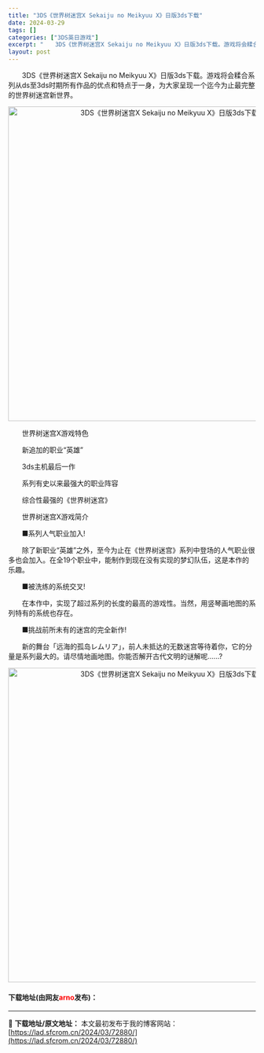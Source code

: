 ```yaml
---
title: "3DS《世界树迷宫X Sekaiju no Meikyuu X》日版3ds下载"
date: 2024-03-29
tags: []
categories: ["3DS英日游戏"]
excerpt: "　　3DS《世界树迷宫X Sekaiju no Meikyuu X》日版3ds下载。游戏将会糅合系列从ds至3ds时期所有作品的优点和特点于一身，为大家呈现一个迄今为止最完整的世界树迷宫新世界。 　　世界树迷宫X游戏特色 　　新追加的职业&ldquo;英雄&rdquo; 　　3ds主机最后一作 　　&hellip;"
layout: post
---
```


 <p>　　3DS《世界树迷宫X Sekaiju no Meikyuu X》日版3ds下载。游戏将会糅合系列从ds至3ds时期所有作品的优点和特点于一身，为大家呈现一个迄今为止最完整的世界树迷宫新世界。</p> <p align="center"><img align="" border="0" src="https://lad.sfcrom.cn/wp-content/uploads/2024/03/20240329_6606323bd8008.jpg" width="640" alt="3DS《世界树迷宫X Sekaiju no Meikyuu X》日版3ds下载" /></p> <p>　　世界树迷宫X游戏特色</p> <p>　　新追加的职业&ldquo;英雄&rdquo;</p> <p>　　3ds主机最后一作</p> <p>　　系列有史以来最强大的职业阵容</p> <p>　　综合性最强的《世界树迷宫》</p> <p>　　世界树迷宫X游戏简介</p> <p>　　■系列人气职业加入!</p> <p>　　除了新职业&ldquo;英雄&rdquo;之外，至今为止在《世界树迷宫》系列中登场的人气职业很多也会加入。在全19个职业中，能制作到现在没有实现的梦幻队伍，这是本作的乐趣。</p> <p>　　■被洗练的系统交叉!</p> <p>　　在本作中，实现了超过系列的长度的最高的游戏性。当然，用竖琴画地图的系列特有的系统也存在。</p> <p>　　■挑战前所未有的迷宫的完全新作!</p> <p>　　新的舞台「远海的孤岛レムリア」，前人未抵达的无数迷宫等待着你，它的分量是系列最大的。请尽情地画地图。你能否解开古代文明的谜解呢&hellip;&hellip;?</p> <p align="center"><img align="" border="0" src="https://lad.sfcrom.cn/wp-content/uploads/2024/03/20240329_6606323c5db0a.jpg" width="640" alt="3DS《世界树迷宫X Sekaiju no Meikyuu X》日版3ds下载" /></p> <p><h4>下载地址(由网友<font color="red">arno</font>发布)：</h4></p> 

---
📖 **下载地址/原文地址：** 本文最初发布于我的博客网站：[https://lad.sfcrom.cn/2024/03/72880/](https://lad.sfcrom.cn/2024/03/72880/)

